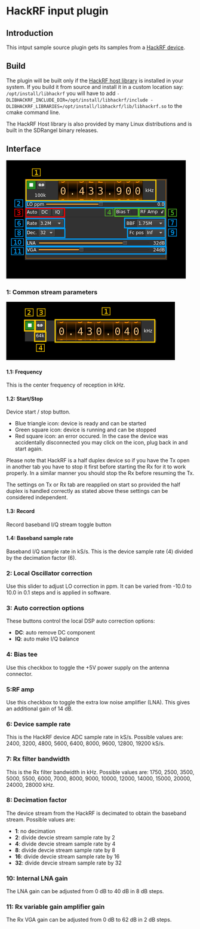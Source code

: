 <h1>HackRF input plugin</h1>

<h2>Introduction</h2>

This intput sample source plugin gets its samples from a [HackRF device](https://greatscottgadgets.com/hackrf/).

<h2>Build</h2>

The plugin will be built only if the [HackRF host library](https://github.com/mossmann/hackrf) is installed in your system. If you build it from source and install it in a custom location say: `/opt/install/libhackrf` you will have to add `-DLIBHACKRF_INCLUDE_DIR=/opt/install/libhackrf/include -DLIBHACKRF_LIBRARIES=/opt/install/libhackrf/lib/libhackrf.so` to the cmake command line.

The HackRF Host library is also provided by many Linux distributions and is built in the SDRangel binary releases.

<h2>Interface</h2>

![HackRF input plugin GUI](../../../doc/img/HackRFInput_plugin.png)

<h3>1: Common stream parameters</h3>

![SDR Daemon FEC stream GUI](../../../doc/img/SDRdaemonFEC_plugin_01.png)

<h4>1.1: Frequency</h4>

This is the center frequency of reception in kHz.

<h4>1.2: Start/Stop</h4>

Device start / stop button. 

  - Blue triangle icon: device is ready and can be started
  - Green square icon: device is running and can be stopped
  - Red square icon: an error occured. In the case the device was accidentally disconnected you may click on the icon, plug back in and start again.
  
Please note that HackRF is a half duplex device so if you have the Tx open in another tab you have to stop it first before starting the Rx for it to work properly. In a similar manner you should stop the Rx before resuming the Tx.

The settings on Tx or Rx tab are reapplied on start so provided the half duplex is handled correctly as stated above these settings can be considered independent.

<h4>1.3: Record</h4>

Record baseband I/Q stream toggle button

<h4>1.4: Baseband sample rate</h4>

Baseband I/Q sample rate in kS/s. This is the device sample rate (4) divided by the decimation factor (6). 

<h3>2: Local Oscillator correction</h3>

Use this slider to adjust LO correction in ppm. It can be varied from -10.0 to 10.0 in 0.1 steps and is applied in software.

<h3>3: Auto correction options</h3>

These buttons control the local DSP auto correction options:

  - **DC**: auto remove DC component
  - **IQ**: auto make I/Q balance
  
<h3>4: Bias tee</h3>

Use this checkbox to toggle the +5V power supply on the antenna connector.

<h3>5:RF amp</h3>

Use this checkbox to toggle the extra low noise amplifier (LNA). This gives an additional gain of 14 dB. 

<h3>6: Device sample rate</h3>

This is the HackRF device ADC sample rate in kS/s. Possible values are: 2400, 3200, 4800, 5600, 6400, 8000, 9600, 12800, 19200 kS/s. 

<h3>7: Rx filter bandwidth</h3>

This is the Rx filter bandwidth in kHz. Possible values are: 1750, 2500, 3500, 5000, 5500, 6000, 7000, 8000, 9000, 10000, 12000, 14000, 15000, 20000, 24000, 28000 kHz.

<h3>8: Decimation factor</h3>

The device stream from the HackRF is decimated to obtain the baseband stream. Possible values are:

  - **1**: no decimation
  - **2**: divide devcie stream sample rate by 2
  - **4**: divide devcie stream sample rate by 4
  - **8**: divide devcie stream sample rate by 8
  - **16**: divide devcie stream sample rate by 16
  - **32**: divide devcie stream sample rate by 32

<h3>10: Internal LNA gain</h3>

The LNA gain can be adjusted from 0 dB to 40 dB in 8 dB steps.

<h3>11: Rx variable gain amplifier gain</h3>

The Rx VGA gain can be adjusted from 0 dB to 62 dB in 2 dB steps.
